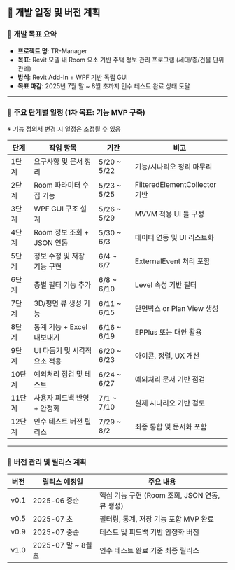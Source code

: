 ## 📆 개발 일정 및 버전 계획

### 📌 개발 목표 요약
- **프로젝트 명**: TR-Manager
- **목표**: Revit 모델 내 Room 요소 기반 주택 정보 관리 프로그램 (세대/층/건물 단위 관리)
- **방식**: Revit Add-In + WPF 기반 독립 GUI
- **목표 마감**: 2025년 7월 말 ~ 8월 초까지 인수 테스트 완료 상태 도달

---

### 🧩 주요 단계별 일정 (1차 목표: 기능 MVP 구축)
※ 기능 정의서 변경 시 일정은 조정될 수 있음

| 단계 | 작업 항목 | 기간 | 비고 |
|------|-----------|------|------|
| 1단계 | 요구사항 및 문서 정리 | 5/20 ~ 5/22 | 기능/시나리오 정리 마무리 |
| 2단계 | Room 파라미터 수집 기능 | 5/23 ~ 5/25 | FilteredElementCollector 기반 |
| 3단계 | WPF GUI 구조 설계 | 5/26 ~ 5/29 | MVVM 적용 UI 틀 구성 |
| 4단계 | Room 정보 조회 + JSON 연동 | 5/30 ~ 6/3 | 데이터 연동 및 UI 리스트화 |
| 5단계 | 정보 수정 및 저장 기능 구현 | 6/4 ~ 6/7 | ExternalEvent 처리 포함 |
| 6단계 | 층별 필터 기능 추가 | 6/8 ~ 6/10 | Level 속성 기반 필터 |
| 7단계 | 3D/평면 뷰 생성 기능 | 6/11 ~ 6/15 | 단면박스 or Plan View 생성 |
| 8단계 | 통계 기능 + Excel 내보내기 | 6/16 ~ 6/19 | EPPlus 또는 대안 활용 |
| 9단계 | UI 다듬기 및 시각적 요소 적용 | 6/20 ~ 6/23 | 아이콘, 정렬, UX 개선 |
| 10단계 | 예외처리 점검 및 테스트 | 6/24 ~ 6/27 | 예외처리 문서 기반 점검 |
| 11단계 | 사용자 피드백 반영 + 안정화 | 7/1 ~ 7/10 | 실제 시나리오 기반 검토 |
| 12단계 | 인수 테스트 버전 릴리스 | 7/29 ~ 8/2 | 최종 통합 및 문서화 포함 |

---

### 🚀 버전 관리 및 릴리스 계획

| 버전 | 릴리스 예정일 | 주요 내용 |
|-------|----------------|------------|
| v0.1  | 2025-06 중순   | 핵심 기능 구현 (Room 조회, JSON 연동, 뷰 생성) |
| v0.5  | 2025-07 초     | 필터링, 통계, 저장 기능 포함 MVP 완료 |
| v0.9  | 2025-07 중순   | 테스트 및 피드백 기반 안정화 버전 |
| v1.0  | 2025-07 말 ~ 8월 초 | 인수 테스트 완료 기준 최종 릴리스 |

